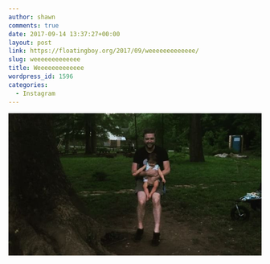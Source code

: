 ```yaml
---
author: shawn
comments: true
date: 2017-09-14 13:37:27+00:00
layout: post
link: https://floatingboy.org/2017/09/weeeeeeeeeeeee/
slug: weeeeeeeeeeeee
title: Weeeeeeeeeeeee
wordpress_id: 1596
categories:
  - Instagram
---
```


[![Weeeeeeeeeeeee](/assets/media/2017/09/18721846_234918323660122_4795698970191986688_n.jpg)](/assets/media/2017/09/18721846_234918323660122_4795698970191986688_n.jpg)
